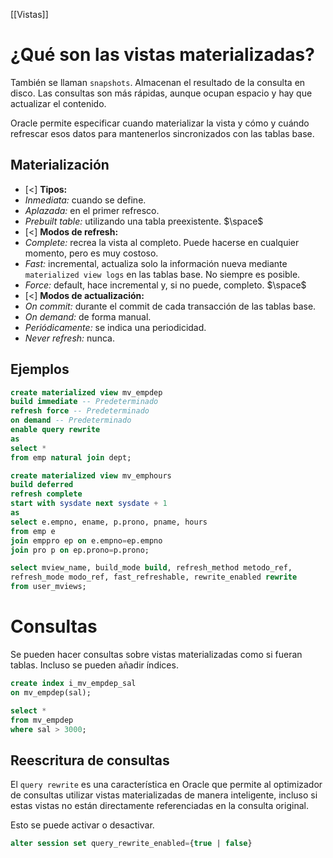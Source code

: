 [[Vistas]]

# ¿Qué son las vistas materializadas?
También se llaman `snapshots`. Almacenan el resultado de la consulta en disco. Las consultas son más rápidas, aunque ocupan espacio y hay que actualizar el contenido. 

Oracle permite especificar cuando materializar la vista y cómo y cuándo refrescar esos datos para mantenerlos sincronizados con las tablas base.

## Materialización
+ [<] **Tipos:**
+ *Inmediata:* cuando se define.
+ *Aplazada:* en el primer refresco.
+ *Prebuilt table:* utilizando una tabla preexistente.
$\space$
+ [<] **Modos de refresh:**
+ *Complete:* recrea la vista al completo. Puede hacerse en cualquier momento, pero es muy costoso.
+ *Fast:* incremental, actualiza solo la información nueva mediante `materialized view logs` en las tablas base. No siempre es posible.
+ *Force:* default, hace incremental y, si no puede, completo.
$\space$
+ [<] **Modos de actualización:**
+ *On commit:* durante el commit de cada transacción de las tablas base.
+ *On demand:* de forma manual.
+ *Periódicamente:* se indica una periodicidad.
+ *Never refresh:* nunca.

## Ejemplos
```sql
create materialized view mv_empdep
build immediate -- Predeterminado
refresh force -- Predeterminado
on demand -- Predeterminado
enable query rewrite
as
select *
from emp natural join dept;

create materialized view mv_emphours
build deferred
refresh complete
start with sysdate next sysdate + 1
as
select e.empno, ename, p.prono, pname, hours
from emp e
join emppro ep on e.empno=ep.empno
join pro p on ep.prono=p.prono;

select mview_name, build_mode build, refresh_method metodo_ref,
refresh_mode modo_ref, fast_refreshable, rewrite_enabled rewrite
from user_mviews;
```

# Consultas
Se pueden hacer consultas sobre vistas materializadas como si fueran tablas. Incluso se pueden añadir índices.
```sql
create index i_mv_empdep_sal
on mv_empdep(sal);

select *
from mv_empdep
where sal > 3000;
```

## Reescritura de consultas
El `query rewrite` es una característica en Oracle que permite al optimizador de consultas utilizar vistas materializadas de manera inteligente, incluso si estas vistas no están directamente referenciadas en la consulta original. 

Esto se puede activar o desactivar.
```sql
alter session set query_rewrite_enabled={true | false}
```


